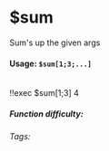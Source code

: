 # $sum
Sum's up the given args

#### Usage: `$sum[1;3;...]`
<br/>
<discord-messages>
	<discord-message :bot="false" role-color="#ffcc9a" author="Member">
		!!exec $sum[1;3]
	</discord-message>
	<discord-message :bot="true" role-color="#0099ff" author="Custom Command" avatar="https://media.discordapp.net/avatars/725721249652670555/781224f90c3b841ba5b40678e032f74a.webp">
		4
	</discord-message>
</discord-messages>

##### Function difficulty: <Badge type="tip" text="Easy" vertical="middle" /> 
###### Tags: <Badge type="tip" text="Maths" vertical="middle" /> <Badge type="tip" text="Calculate" vertical="middle" /> <Badge type="tip" text="Sum" vertical="middle" /> <Badge type="tip" text="+" vertical="middle" />